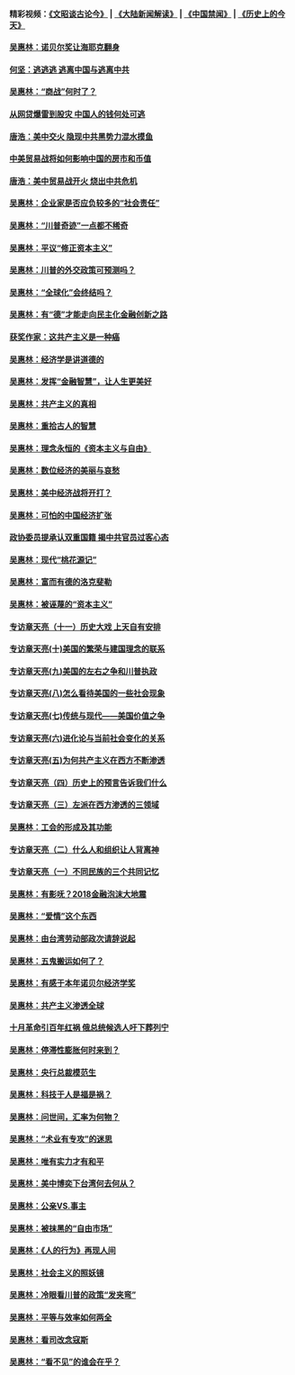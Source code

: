 #### 精彩视频：[《文昭谈古论今》](https://github.com/gfw-breaker/wenzhao/blob/master/README.md?t=12091830) | [《大陆新闻解读》](https://github.com/gfw-breaker/ntdtv-comedy/blob/master/README.md?t=12091830) | [《中国禁闻》](https://github.com/gfw-breaker/ntdtv-news/blob/master/README.md?t=12091830) | [《历史上的今天》](https://github.com/gfw-breaker/today-in-history/blob/master/README.md?t=12091830) 

#### [吴惠林：诺贝尔奖让海耶克翻身](../pages/nsc423/n10890049.md?t=12091830) 

#### [何坚：逃逃逃 逃离中国与逃离中共](../pages/nsc423/n10592891.md?t=12091830) 

#### [吴惠林：“商战”何时了？](../pages/nsc423/n10573558.md?t=12091830) 

#### [从网贷爆雷到股灾 中国人的钱何处可逃](../pages/nsc423/n10572800.md?t=12091830) 

#### [唐浩：美中交火 隐现中共黑势力混水摸鱼](../pages/nsc423/n10544040.md?t=12091830) 

#### [中美贸易战将如何影响中国的房市和币值](../pages/nsc423/n10543697.md?t=12091830) 

#### [唐浩：美中贸易战开火 烧出中共危机](../pages/nsc423/n10540126.md?t=12091830) 

#### [吴惠林：企业家是否应负较多的“社会责任”](../pages/nsc423/n10535022.md?t=12091830) 

#### [吴惠林：“川普奇迹”一点都不稀奇](../pages/nsc423/n10512808.md?t=12091830) 

#### [吴惠林：平议“修正资本主义”](../pages/nsc423/n10495724.md?t=12091830) 

#### [吴惠林：川普的外交政策可预测吗？](../pages/nsc423/n10462387.md?t=12091830) 

#### [吴惠林：“全球化”会终结吗？](../pages/nsc423/n10452838.md?t=12091830) 

#### [吴惠林：有“德”才能走向民主化金融创新之路](../pages/nsc423/n10432292.md?t=12091830) 

#### [获奖作家：这共产主义是一种癌](../pages/nsc423/n10431541.md?t=12091830) 

#### [吴惠林：经济学是讲道德的](../pages/nsc423/n10398014.md?t=12091830) 

#### [吴惠林：发挥“金融智慧”，让人生更美好](../pages/nsc423/n10375019.md?t=12091830) 

#### [吴惠林：共产主义的真相](../pages/nsc423/n10351394.md?t=12091830) 

#### [吴惠林：重拾古人的智慧](../pages/nsc423/n10337691.md?t=12091830) 

#### [吴惠林：理念永恒的《资本主义与自由》](../pages/nsc423/n10316274.md?t=12091830) 

#### [吴惠林：数位经济的美丽与哀愁](../pages/nsc423/n10292946.md?t=12091830) 

#### [吴惠林：美中经济战将开打？](../pages/nsc423/n10258825.md?t=12091830) 

#### [吴惠林：可怕的中国经济扩张](../pages/nsc423/n10219147.md?t=12091830) 

#### [政协委员提承认双重国籍 揭中共官员过客心态](../pages/nsc423/n10208809.md?t=12091830) 

#### [吴惠林：现代“桃花源记”](../pages/nsc423/n10185234.md?t=12091830) 

#### [吴惠林：富而有德的洛克斐勒](../pages/nsc423/n10142264.md?t=12091830) 

#### [吴惠林：被诬蔑的“资本主义”](../pages/nsc423/n10124816.md?t=12091830) 

#### [专访章天亮（十一）历史大戏 上天自有安排](../pages/nsc423/n10094905.md?t=12091830) 

#### [专访章天亮(十)美国的繁荣与建国理念的联系](../pages/nsc423/n10094899.md?t=12091830) 

#### [专访章天亮(九)美国的左右之争和川普执政](../pages/nsc423/n10094889.md?t=12091830) 

#### [专访章天亮(八)怎么看待美国的一些社会现象](../pages/nsc423/n10094857.md?t=12091830) 

#### [专访章天亮(七)传统与现代——美国价值之争](../pages/nsc423/n10093140.md?t=12091830) 

#### [专访章天亮(六)进化论与当前社会变化的关系](../pages/nsc423/n10092036.md?t=12091830) 

#### [专访章天亮(五)为何共产主义在西方不断渗透](../pages/nsc423/n10083620.md?t=12091830) 

#### [专访章天亮（四）历史上的预言告诉我们什么](../pages/nsc423/n10083606.md?t=12091830) 

#### [专访章天亮（三）左派在西方渗透的三领域](../pages/nsc423/n10081115.md?t=12091830) 

#### [吴惠林：工会的形成及其功能](../pages/nsc423/n10080633.md?t=12091830) 

#### [专访章天亮（二）什么人和组织让人背离神](../pages/nsc423/n10076637.md?t=12091830) 

#### [专访章天亮（一）不同民族的三个共同记忆](../pages/nsc423/n10074188.md?t=12091830) 

#### [吴惠林：有影呒？2018金融泡沫大地震](../pages/nsc423/n10040534.md?t=12091830) 

#### [吴惠林：“爱情”这个东西](../pages/nsc423/n10019423.md?t=12091830) 

#### [吴惠林：由台湾劳动部政次请辞说起](../pages/nsc423/n9979679.md?t=12091830) 

#### [吴惠林：五鬼搬运如何了？](../pages/nsc423/n9925338.md?t=12091830) 

#### [吴惠林：有感于本年诺贝尔经济学奖](../pages/nsc423/n9871883.md?t=12091830) 

#### [吴惠林：共产主义渗透全球](../pages/nsc423/n9812748.md?t=12091830) 

#### [十月革命引百年红祸 俄总统候选人吁下葬列宁](../pages/nsc423/n9810182.md?t=12091830) 

#### [吴惠林：停滞性膨胀何时来到？](../pages/nsc423/n9764136.md?t=12091830) 

#### [吴惠林：央行总裁模范生](../pages/nsc423/n9728134.md?t=12091830) 

#### [吴惠林：科技于人是福是祸？](../pages/nsc423/n9672982.md?t=12091830) 

#### [吴惠林：问世间，汇率为何物？](../pages/nsc423/n9621788.md?t=12091830) 

#### [吴惠林：“术业有专攻”的迷思](../pages/nsc423/n9580363.md?t=12091830) 

#### [吴惠林：唯有实力才有和平](../pages/nsc423/n9529599.md?t=12091830) 

#### [吴惠林：美中博奕下台湾何去何从？](../pages/nsc423/n9483598.md?t=12091830) 

#### [吴惠林：公亲VS.事主](../pages/nsc423/n9425637.md?t=12091830) 

#### [吴惠林：被抹黑的“自由市场”](../pages/nsc423/n9351545.md?t=12091830) 

#### [吴惠林：《人的行为》再现人间](../pages/nsc423/n9296339.md?t=12091830) 

#### [吴惠林：社会主义的照妖镜](../pages/nsc423/n9243460.md?t=12091830) 

#### [吴惠林：冷眼看川普的政策“发夹弯”](../pages/nsc423/n9120684.md?t=12091830) 

#### [吴惠林：平等与效率如何两全](../pages/nsc423/n9075430.md?t=12091830) 

#### [吴惠林：看司改念寇斯](../pages/nsc423/n9024915.md?t=12091830) 

#### [吴惠林：“看不见”的谁会在乎？](../pages/nsc423/n8977488.md?t=12091830) 

